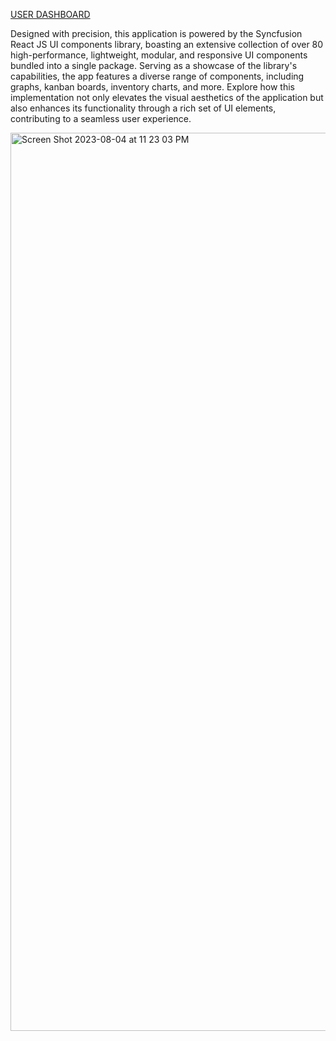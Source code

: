 [USER DASHBOARD](https://singular-torrone-f39f78.netlify.app)

Designed with precision, this application is powered by the Syncfusion React JS UI components library, boasting an extensive collection of over 80 high-performance, lightweight, modular, and responsive UI components bundled into a single package. Serving as a showcase of the library's capabilities, the app features a diverse range of components, including graphs, kanban boards, inventory charts, and more. Explore how this implementation not only elevates the visual aesthetics of the application but also enhances its functionality through a rich set of UI elements, contributing to a seamless user experience.


<img width="1437" alt="Screen Shot 2023-08-04 at 11 23 03 PM" src="https://github.com/RDixonCodes/dashboardApp/assets/73620531/e30bd5db-6e31-457e-a4af-bffc8e3707df">



